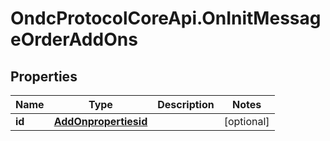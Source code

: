 # OndcProtocolCoreApi.OnInitMessageOrderAddOns

## Properties
Name | Type | Description | Notes
------------ | ------------- | ------------- | -------------
**id** | [**AddOnpropertiesid**](AddOnpropertiesid.md) |  | [optional] 

